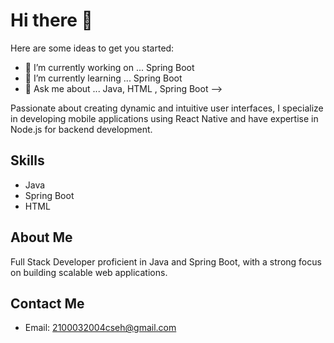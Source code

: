 # Hi there 👋


Here are some ideas to get you started:

- 🔭 I’m currently working on ... Spring Boot
- 🌱 I’m currently learning ... Spring Boot
- 💬 Ask me about ... Java, HTML , Spring Boot
-->


Passionate about creating dynamic and intuitive user interfaces, I specialize in developing mobile applications using React Native and have expertise in Node.js for backend development.

## Skills

- Java
- Spring Boot
- HTML

## About Me

Full Stack Developer proficient in Java and Spring Boot, with a strong focus on building scalable web applications.

## Contact Me

- Email: 2100032004cseh@gmail.com
